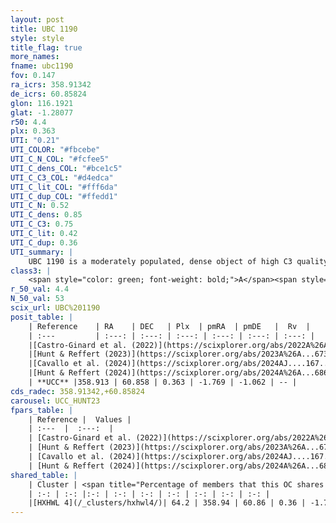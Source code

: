 ```yaml
---
layout: post
title: UBC 1190
style: style
title_flag: true
more_names: 
fname: ubc1190
fov: 0.147
ra_icrs: 358.91342
de_icrs: 60.85824
glon: 116.1921
glat: -1.28077
r50: 4.4
plx: 0.363
UTI: "0.21"
UTI_COLOR: "#fbcebe"
UTI_C_N_COL: "#fcfee5"
UTI_C_dens_COL: "#bce1c5"
UTI_C_C3_COL: "#d4edca"
UTI_C_lit_COL: "#fff6da"
UTI_C_dup_COL: "#ffedd1"
UTI_C_N: 0.52
UTI_C_dens: 0.85
UTI_C_C3: 0.75
UTI_C_lit: 0.42
UTI_C_dup: 0.36
UTI_summary: |
    UBC 1190 is a moderately populated, dense object of high C3 quality. It was recently reported in the literature.<br><br><span style="color: #99180f; font-weight: bold;">Warning: </span>This is possibly a duplicated object, which shares a significant percentage of members with at least one previously reported entry.
class3: |
    <span style="color: green; font-weight: bold;">A</span><span style="color: #FFC300; font-weight: bold;">B</span>
r_50_val: 4.4
N_50_val: 53
scix_url: UBC%201190
posit_table: |
    | Reference    | RA    | DEC   | Plx  | pmRA  | pmDE   |  Rv  |
    | :---         | :---: | :---: | :---: | :---: | :---: | :---: |
    |[Castro-Ginard et al. (2022)](https://scixplorer.org/abs/2022A%26A...661A.118C) | 358.89 | 60.86 | 0.36 | -1.79 | -1.06 | -- |
    |[Hunt & Reffert (2023)](https://scixplorer.org/abs/2023A%26A...673A.114H) | 358.894 | 60.871 | 0.352 | -1.764 | -1.064 | -- |
    |[Cavallo et al. (2024)](https://scixplorer.org/abs/2024AJ....167...12C) | 358.925 | 60.878 | 0.352 | -- | -- | -- |
    |[Hunt & Reffert (2024)](https://scixplorer.org/abs/2024A%26A...686A..42H) | 358.894 | 60.871 | 0.352 | -1.764 | -1.064 | -- |
    | **UCC** |358.913 | 60.858 | 0.363 | -1.769 | -1.062 | -- | 
cds_radec: 358.91342,+60.85824
carousel: UCC_HUNT23
fpars_table: |
    | Reference |  Values |
    | :---  |  :---:  |
    | [Castro-Ginard et al. (2022)](https://scixplorer.org/abs/2022A%26A...661A.118C) | `AV=1.579, Dist=2913, logAge=7.785` |
    | [Hunt & Reffert (2023)](https://scixplorer.org/abs/2023A%26A...673A.114H) | `AV50=1.859, diffAV50=0.774, MOD50=12.063, logAge50=7.868` |
    | [Cavallo et al. (2024)](https://scixplorer.org/abs/2024AJ....167...12C) | `AV50=1.87, dMod50=12.33, logAge50=8.24, [Fe/H]50=0.57` |
    | [Hunt & Reffert (2024)](https://scixplorer.org/abs/2024A%26A...686A..42H) | `MassJ=356.078` |
shared_table: |
    | Cluster | <span title="Percentage of members that this OC shares with the ones listed">%</span>   | RA   | DEC   | Plx   | pmRA  | pmDE  | Rv | UTI |
    | :-: | :-: |:-: | :-: | :-: | :-: | :-: | :-: | :-: |
    |[HXHWL 4](/_clusters/hxhwl4/)| 64.2 | 358.94 | 60.86 | 0.36 | -1.77 | -1.05 | -- |0.38 |
---
```

